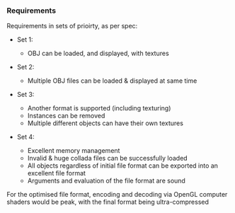 ### Requirements ###

Requirements in sets of prioirty, as per spec:

* Set 1:
    * OBJ can be loaded, and displayed, with textures

* Set 2:
    * Multiple OBJ files can be loaded & displayed at same time

* Set 3:
    * Another format is supported (including texturing)
    * Instances can be removed
    * Multiple different objects can have their own textures

* Set 4:
    * Excellent memory management
    * Invalid & huge collada files can be successfully loaded
    * All objects regardless of initial file format can be exported
    into an excellent file format
    * Arguments and evaluation of the file format are sound

For the optimised file format, encoding and decoding via OpenGL
computer shaders would be peak, with the final format being ultra-compressed
